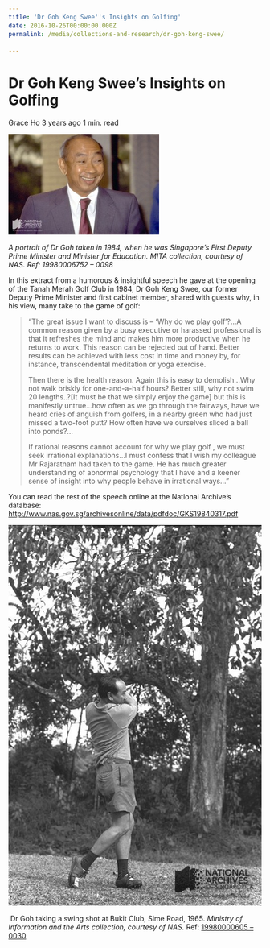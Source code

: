 ```yaml
---
title: 'Dr Goh Keng Swee''s Insights on Golfing'
date: 2016-10-26T00:00:00.000Z
permalink: /media/collections-and-research/dr-goh-keng-swee/

---
```



# Dr Goh Keng Swee’s Insights on Golfing

 Grace Ho 3 years ago 1 min. read

![19980006752 - 0098 GKS colour wm](../../../images/blogs/19980006752-0098-gks-colour-wm-300x200.jpg)

*A portrait of Dr Goh taken in 1984, when he was Singapore’s First Deputy Prime Minister and Minister for Education.* *MITA collection, courtesy of NAS. Ref: 19980006752 – 0098* 

In this extract from a humorous & insightful speech he gave at  the opening of the Tanah Merah Golf Club in 1984, Dr Goh Keng Swee, our  former Deputy Prime Minister and first cabinet member, shared with  guests why, in his view, many take to the game of golf:

> “The great issue I want to discuss is – ‘Why do we play  golf’?…A common reason given by a busy executive or harassed  professional is that it refreshes the mind and makes him more productive  when he returns to work. This reason can be rejected out of hand.  Better results can be achieved with less cost in time and money by, for  instance, transcendental meditation or yoga exercise.
>
> Then there is the health reason. Again this is easy to demolish…Why  not walk briskly for one-and-a-half hours? Better still, why not swim 20  lengths..?[It must be that we simply enjoy the game] but this is  manifestly untrue…how often as we go through the fairways, have we heard  cries of anguish from golfers, in a nearby green who had just missed a  two-foot putt? How often have we ourselves sliced a ball into ponds?…
>
> If rational reasons cannot account for why we play golf , we must  seek irrational explanations…I must confess that I wish my colleague Mr  Rajaratnam had taken to the game. He has much greater understanding of  abnormal psychology that I have and a keener sense of insight into why  people behave in irrational ways…”

You can read the rest of the speech online at the National Archive’s database: <http://www.nas.gov.sg/archivesonline/data/pdfdoc/GKS19840317.pdf>

![Dr Goh taking a swing shot at Bukit Club, Sime Road, 1965. Ref: 19980000605 - 0030](../../../images/blogs/19980000605-0030-gks-golf-wm.jpg)

​                                       Dr Goh taking a swing shot at Bukit Club, Sime Road, 1965. 
*Ministry of Information and the Arts collection, courtesy of NAS.* Ref: [19980000605 – 0030](http://www.nas.gov.sg/archivesonline/photographs/record-details/c3336aed-1161-11e3-83d5-0050568939ad)

 

